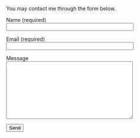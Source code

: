 
You may contact me through the form below.

<form action="https://formspree.io/f/mzbolzak" method="post">

<p>Name (required)<br />
<input type="text" name="name" value="" size="40" /> </p>
<p>Email (required)<br />
<input type="email" name="email" value="" size="40" /> </p>
<p>Message<br />
<textarea name="your-message" cols="40" rows="10" ></textarea> </p>
<p><input type="submit" value="Send" /></p>
